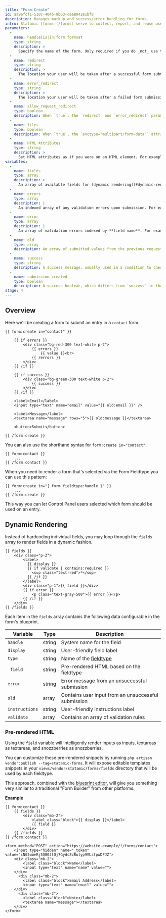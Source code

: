 ```yaml
---
title: "Form:Create"
id: aa96fcf1-510c-404b-9b63-cea8942e1bf8
description: Manages markup and success/error handling for forms.
intro: Statamic [forms](/forms) serve to collect, report, and reuse user submitted data. This tag handles the HTML markup, redirect behavior, and success/error states and messages for these forms.
parameters:
  -
    name: handle|is|in|form|formset
    type: string
    description: >
      Specify the name of the form. Only required if you do _not_ use the `form:set` tag, or don't have a `form` defined in the current context.
  -
    name: redirect
    type: string
    description: >
      The location your user will be taken after a successful form submission. If left blank, the user will stay on the same page.
  -
    name: error_redirect
    type: string
    description: >
      The location your user will be taken after a failed form submission. If left blank, the user will stay on the same page.
  -
    name: allow_request_redirect
    type: boolean
    description: When `true`, the `redirect` and `error_redirect` parameters will get overridden by `redirect` and `error_redirect` query parameters in the URL. For example, `?redirect=/thanks`
  -
    name: files
    type: boolean
    description: When `true`, the `enctype="multipart/form-data"` attribute will be rendered on your `<form>` tag for file uploads.
  -
    name: HTML Attributes
    type: string
    description: >
      Set HTML attributes as if you were on an HTML element. For example, `class="required" id="contact-form"`.
variables:
  -
    name: fields
    type: array
    description: >
      An array of available fields for [dynamic rendering](#dynamic-rendering).
  -
    name: errors
    type: array
    description: |
      An indexed array of any validation errors upon submission. For example: `{{ errors }}{{ value }}{{ /errors }}`
  -
    name: error
    type: array
    description: |
      An array of validation errors indexed by **field name**. For example: `{{ error:email }}`
  -
    name: old
    type: array
    description: An array of submitted values from the previous request. Used for re-populating fields if there are validation errors.
  -
    name: success
    type: string
    description: A success message, usually used in a condition to check of a form submission was successful. `{{ if success }} Hurray! {{ /if }}`
  -
    name: submission_created
    type: boolean
    description: A success boolean, which differs from `success` in that it will actually return falsey when the [honeypot](/forms#honeypot) is filled. This can be useful when you want to show a fake success message for honeypot spam, but want to prevent analytics tracking code from being rendered.
stage: 4
---
```

## Overview

Here we'll be creating a form to submit an entry in a `contact` form.

```
{{ form:create in="contact" }}

    {{ if errors }}
        <div class="bg-red-300 text-white p-2">
            {{ errors }}
                {{ value }}<br>
            {{ /errors }}
        </div>
    {{ /if }}

    {{ if success }}
        <div class="bg-green-300 text-white p-2">
            {{ success }}
        </div>
    {{ /if }}

    <label>Email</label>
    <input type="text" name="email" value="{{ old:email }}" />

    <label>Message</label>
    <textarea name="message" rows="5">{{ old:message }}</textarea>

    <button>Submit</button>

{{ /form:create }}
```

You can also use the shorthand syntax for `form:create in="contact"`.

```
{{ form:contact }}
    ...
{{ /form:contact }}
```

When you need to render a form that's selected via the Form Fieldtype you can use this pattern:

```
{{ form:create in="{ form_fieldtype:handle }" }}
    ...
{{ /form:create }}
```

This way you can let Control Panel users selected which form should be used on an entry.

## Dynamic Rendering

Instead of hardcoding individual fields, you may loop through the `fields` array to render fields in a dynamic fashion.

```
{{ fields }}
    <div class="p-2">
        <label>
          {{ display }}
          {{ if validate | contains:required }}
            <sup class="text-red">*</sup>
          {{ /if }}
        </label>
        <div class="p-1">{{ field }}</div>
        {{ if error }}
            <p class="text-gray-500">{{ error }}</p>
        {{ /if }}
    </div>
{{ /fields }}
```

Each item in the `fields` array contains the following data configurable in the form's blueprint.

| Variable | Type | Description |
|---|---| --- |
| `handle` | string | System name for the field |
| `display` | string | User-friendly field label |
| `type` | string | Name of the [fieldtype](/fieldtypes) |
| ` field` | string | Pre-rendered HTML based on the fieldtype |
| `error` | string | Error message from an unsuccessful submission |
| `old` | array | Contains user input from an unsuccessful submission |
| `instructions` | string | User-friendly instructions label |
| `validate` | array | Contains an array of validation rules |

### Pre-rendered HTML

Using the `field` variable will intelligently render inputs as inputs, textareas as textareas, and snozzberries as snozzberries.

You can customize these pre-rendered snippets by running `php artisan vendor:publish --tag=statamic-forms`. It will expose editable templates snippets in your `views/vendor/statamic/forms/fields` directory that will be used by each fieldtype.

This approach, combined with the [blueprint editor](/blueprints), will give you something very similar to a traditional "Form Builder" from other platforms.

**Example**

```
{{ form:contact }}
    {{ fields }}
        <div class="mb-2">
            <label class="block">{{ display }}</label>
            {{ field }}
        </div>
    {{ /fields }}
{{ /form:contact }}
```

```output
<form method="POST" action="https://website.example/!/forms/contact">
    <input type="hidden" name="_token" value="cN03woeRj5Q0GtlOj7GydsZcRwlyp9VLzfpwDFJZ">
    <div class="mb-2">
        <label class="block">Name</label>
        <input type="text" name="name" value="">
    </div>
      <div class="mb-2">
        <label class="block">Email Address</label>
        <input type="text" name="email" value="">
    </div>
      <div class="mb-2">
        <label class="block">Note</label>
        <textarea name="message"></textarea>
    </div>
</form>
```
